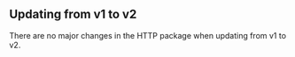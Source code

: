 ## Updating from v1 to v2

There are no major changes in the HTTP package when updating from v1 to v2.

